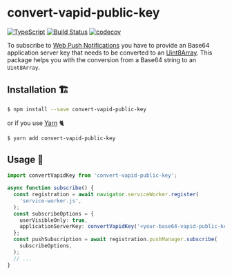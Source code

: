 # convert-vapid-public-key

[![TypeScript](https://img.shields.io/badge/types-TypeScript-blue.svg)](https://www.typescriptlang.org)
[![Build Status](https://travis-ci.com/screendriver/convert-vapid-public-key.svg?branch=master)](https://travis-ci.com/screendriver/convert-vapid-public-key)
[![codecov](https://codecov.io/gh/screendriver/convert-vapid-public-key/branch/master/graph/badge.svg)](https://codecov.io/gh/screendriver/convert-vapid-public-key)

To subscribe to [Web Push Notifications](https://developers.google.com/web/fundamentals/push-notifications/) you have to provide an Base64 application server key that needs to be converted to an [Uint8Array](https://developer.mozilla.org/en-US/docs/Web/JavaScript/Reference/Global_Objects/Uint8Array). This package helps you with the conversion from a Base64 string to an `Uint8Array`.

## Installation 🏗

```sh
$ npm install --save convert-vapid-public-key
```

or if you use [Yarn](https://yarnpkg.com) 🐈

```sh
$ yarn add convert-vapid-public-key
```

## Usage 🔨

```ts
import convertVapidKey from 'convert-vapid-public-key';

async function subscribe() {
  const registration = await navigator.serviceWorker.register(
    'service-worker.js',
  );
  const subscribeOptions = {
    userVisibleOnly: true,
    applicationServerKey: convertVapidKey('<your-base64-vapid-public-key>'),
  };
  const pushSubscription = await registration.pushManager.subscribe(
    subscribeOptions,
  );
  // ...
}
```
